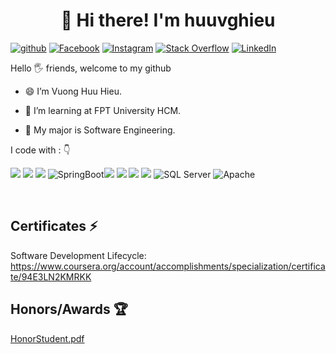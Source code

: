 
  <!--
**huuvghieu/huuvghieu** is a ✨ _special_ ✨ repository because its `README.md` (this file) appears on your GitHub profile.
</h1>
Here are some ideas to get you started:

- 🔭 I’m currently working on ...
- 🌱 I’m currently learning ...
- 👯 I’m looking to collaborate on ...
- 🤔 I’m looking for help with ...
- 💬 Ask me about ...
- 📫 How to reach me: ...
- 😄 Pronouns: ...
- ⚡ Fun fact: ...
-->

<h1 align="center">
👋 Hi there! I'm huuvghieu
</h1>
<div align="left">

[![github](https://img.shields.io/badge/huuvghieu-12100E.svg?style=for-the-badge&logo=github&logoColor=white)](https://github.com/huuvghieu/)
[![Facebook](https://img.shields.io/badge/Facebook-%231877F2.svg?style=for-the-badge&logo=Facebook&logoColor=white)](https://www.facebook.com/hieu.vuong.7967)
[![Instagram](https://img.shields.io/badge/Instagram-%23E4405F.svg?style=for-the-badge&logo=Instagram&logoColor=white)](https://www.instagram.com/henxaoxaott/)
[![Stack Overflow](https://img.shields.io/badge/-Stackoverflow-FE7A16?style=for-the-badge&logo=stack-overflow&logoColor=white)](https://stackoverflow.com/users/19649141/huuvghieu)
[![LinkedIn](https://img.shields.io/badge/linkedin-%230077B5.svg?style=for-the-badge&logo=linkedin&logoColor=white)](https://www.linkedin.com/in/hieu-vuong-bb4557232/)  

</div>  
<p align="justify"> 
Hello 🖐️ friends, welcome to my github </br>

- 😄 I’m Vuong Huu Hieu. </br>

- 🌱 I’m learning at FPT University HCM. </br>

- 🔭 My major is Software Engineering. </br>

</p>


<p align="left">
I code with :  👇

<img src="https://img.shields.io/badge/Java-ED8B00?style=for-the-badge&logo=java&logoColor=white"/> <img src="https://img.shields.io/badge/C-00599C?style=for-the-badge&logo=c%2B%2B&logoColor=white"/> <img src="https://img.shields.io/badge/C%23-239120?style=for-the-badge&logo=c-sharp&logoColor=white"/>
 <img src="https://img.shields.io/badge/Spring_Boot-F2F4F9?style=for-the-badge&logo=spring-boot" alt="SpringBoot"/><img src="https://img.shields.io/badge/.NET-5C2D91?style=for-the-badge&logo=.net&logoColor=white"/> <img src="https://img.shields.io/badge/HTML5-E34F26?style=for-the-badge&logo=html5&logoColor=white"/>  <img src="https://img.shields.io/badge/CSS-239120?&style=for-the-badge&logo=css3&logoColor=white"/> <img src="https://img.shields.io/badge/Bootstrap-563D7C?style=for-the-badge&logo=bootstrap&logoColor=white"/> 
 <img src="https://img.shields.io/badge/Microsoft%20SQL%20Server-CC2927?style=for-the-badge&logo=microsoft%20sql%20server&logoColor=white" alt="SQL Server"/> <img src="https://img.shields.io/badge/Apache-D22128?style=for-the-badge&logo=Apache&logoColor=white" alt="Apache"/>
</p>

&nbsp;
&nbsp;

## Certificates ⚡
Software Development Lifecycle: </br>
https://www.coursera.org/account/accomplishments/specialization/certificate/94E3LN2KMRKK
## Honors/Awards 🏆
[HonorStudent.pdf](https://github.com/huuvghieu/huuvghieu/files/9825972/HonorStudent.pdf)
